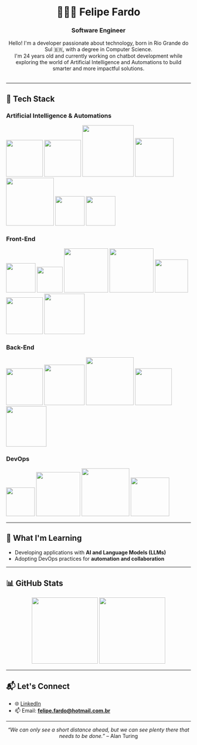 <h1 align="center">👨🏻‍💻 Felipe Fardo</h1>
<h3 align="center">Software Engineer</h3>

<p align="center">
  Hello! I'm a developer passionate about technology, born in Rio Grande do Sul 🇧🇷, with a degree in Computer Science.<br/>
  I'm 24 years old and currently working on chatbot development while exploring the world of Artificial Intelligence and Automations to build smarter and more impactful solutions.<br/><br/>
</p>

---

## 🚀 Tech Stack

### Artificial Intelligence & Automations
<div align="left">
  <img src="https://img.shields.io/badge/-Python-05122A?style=flat&logo=Python&logoColor=3776AB" width="100" />
  <img src="https://img.shields.io/badge/-Pandas-05122A?style=flat&logo=Pandas&logoColor=150458" width="100" />
  <img src="https://img.shields.io/badge/-Scikit--learn-05122A?style=flat&logo=scikit-learn&logoColor=F7931E" width="140" />
  <img src="https://img.shields.io/badge/-Crew_AI-05122A?style=flat&logo=crewai&logoColor=white" width="105" />
  <img src="https://img.shields.io/badge/-LangChain-05122A?style=flat&logo=langchain&logoColor=white" width="130" />
  <img src="https://img.shields.io/badge/-n8n-05122A?style=flat&logo=n8n&logoColor=EF6830" width="80" />
  <img src="https://img.shields.io/badge/-MCP-05122A?style=flat&logo=modelcontextprotocol&logoColor=white" width="80" />
</div>

### Front-End
<div align="left">
  <img src="https://img.shields.io/badge/-HTML-05122A?style=flat&logo=HTML5" width="80" />
  <img src="https://img.shields.io/badge/-CSS-05122A?style=flat&logo=css&logoColor=1572B6" width="70" />
  <img src="https://img.shields.io/badge/-JavaScript-05122A?style=flat&logo=JavaScript&logoColor=F7DF1E" width="120" />
  <img src="https://img.shields.io/badge/-TypeScript-05122A?style=flat&logo=TypeScript&logoColor=3178C6" width="120" />
  <img src="https://img.shields.io/badge/-React-05122A?style=flat&logo=React&logoColor=61DAFB" width="90" />
  <img src="https://img.shields.io/badge/-Next.js-05122A?style=flat&logo=Next.js&logoColor=FFFFFF" width="100" />
  <img src="https://img.shields.io/badge/-Tailwind-05122A?style=flat&logo=TailwindCSS&logoColor=38B2AC" width="110" />
</div>

### Back-End
<div align="left">
  <img src="https://img.shields.io/badge/-Node.js-05122A?style=flat&logo=Node.js&logoColor=339933" width="100" />
  <img src="https://img.shields.io/badge/-GraphQL-05122A?style=flat&logo=GraphQL&logoColor=E10098" width="110" />
  <img src="https://img.shields.io/badge/-PostgreSQL-05122A?style=flat&logo=PostgreSQL&logoColor=336791" width="130" />
  <img src="https://img.shields.io/badge/-Docker-05122A?style=flat&logo=Docker&logoColor=2496ED" width="100" />
  <img src="https://img.shields.io/badge/-Swagger-05122A?style=flat&logo=swagger&logoColor=85EA2D" width="110" />
</div>

### DevOps
<div align="left">
  <img src="https://custom-icon-badges.demolab.com/badge/AWS-05122A.svg?logo=aws&logoColor=FF9900" width="78" />
  <img src="https://img.shields.io/badge/-Terraform-05122A?style=flat&logo=Terraform&logoColor=7B42BC" width="120" />
  <img src="https://img.shields.io/badge/-Kubernetes-05122A?style=flat&logo=Kubernetes&logoColor=326CE5" width="130" />
  <img src="https://img.shields.io/badge/-Grafana-05122A?style=flat&logo=Grafana&logoColor=F46800" width="105" />
</div>

---

## 🧠 What I'm Learning

- Developing applications with **AI and Language Models (LLMs)**
- Adopting DevOps practices for **automation and collaboration**

---

## 📊 GitHub Stats

<div align="center">
  <img height="180em" src="https://github-readme-stats.vercel.app/api?username=felipefardo&show_icons=true&theme=tokyonight&include_all_commits=true&count_private=true" />
  <img height="180em" src="https://github-readme-stats.vercel.app/api/top-langs/?username=felipefardo&layout=compact&theme=tokyonight&langs_count=10" />
</div>

---

## 📬 Let's Connect

- 🌐 [LinkedIn](https://www.linkedin.com/in/felipefardo)
- 📫 Email: **felipe.fardo@hotmail.com.br**

---

<p align="center"><i>“We can only see a short distance ahead, but we can see plenty there that needs to be done.”</i> – Alan Turing</p>

